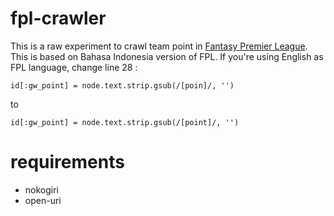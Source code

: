 # fpl-crawler
This is a raw experiment to crawl team point in [Fantasy Premier League](fantasy.premierleague.com). This is based on Bahasa Indonesia version of FPL. If you're using English as FPL language, change line 28 :
    
    id[:gw_point] = node.text.strip.gsub(/[poin]/, '')
to
    
    id[:gw_point] = node.text.strip.gsub(/[point]/, '')
# requirements
- nokogiri
- open-uri
